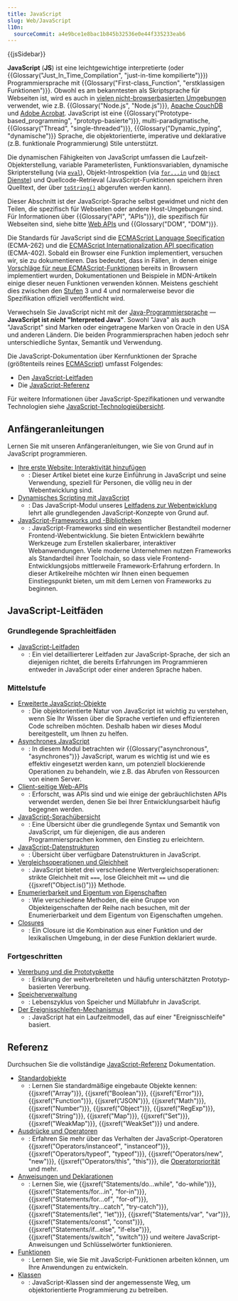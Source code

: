 ```yaml
---
title: JavaScript
slug: Web/JavaScript
l10n:
  sourceCommit: a4e9bce1e8bac1b845b32536e0e44f335233eab6
---
```


{{jsSidebar}}

**JavaScript** (**JS**) ist eine leichtgewichtige interpretierte (oder {{Glossary("Just_In_Time_Compilation", "just-in-time kompilierte")}}) Programmiersprache mit {{Glossary("First-class_Function", "erstklassigen Funktionen")}}. Obwohl es am bekanntesten als Skriptsprache für Webseiten ist, wird es auch in [vielen nicht-browserbasierten Umgebungen](https://en.wikipedia.org/wiki/JavaScript#Other_usage) verwendet, wie z.B. {{Glossary("Node.js", "Node.js")}}, [Apache CouchDB](https://couchdb.apache.org/) und [Adobe Acrobat](https://opensource.adobe.com/dc-acrobat-sdk-docs/acrobatsdk/). JavaScript ist eine {{Glossary("Prototype-based_programming", "prototyp-basierte")}}, multi-paradigmatische, {{Glossary("Thread", "single-threaded")}}, {{Glossary("Dynamic_typing", "dynamische")}} Sprache, die objektorientierte, imperative und deklarative (z.B. funktionale Programmierung) Stile unterstützt.

Die dynamischen Fähigkeiten von JavaScript umfassen die Laufzeit-Objekterstellung, variable Parameterlisten, Funktionsvariablen, dynamische Skripterstellung (via [`eval`](/de/docs/Web/JavaScript/Reference/Global_Objects/eval)), Objekt-Introspektion (via [`for...in`](/de/docs/Web/JavaScript/Reference/Statements/for...in) und [`Object` Dienste](/de/docs/Web/JavaScript/Reference/Global_Objects/Object#static_methods)) und Quellcode-Retrieval (JavaScript-Funktionen speichern ihren Quelltext, der über [`toString()`](/de/docs/Web/JavaScript/Reference/Global_Objects/Function/toString) abgerufen werden kann).

Dieser Abschnitt ist der JavaScript-Sprache selbst gewidmet und nicht den Teilen, die spezifisch für Webseiten oder andere Host-Umgebungen sind. Für Informationen über {{Glossary("API", "APIs")}}, die spezifisch für Webseiten sind, siehe bitte [Web APIs](/de/docs/Web/API) und {{Glossary("DOM", "DOM")}}.

Die Standards für JavaScript sind die [ECMAScript Language Specification](https://tc39.es/ecma262/) (ECMA-262) und die [ECMAScript Internationalization API specification](https://tc39.es/ecma402/) (ECMA-402). Sobald ein Browser eine Funktion implementiert, versuchen wir, sie zu dokumentieren. Das bedeutet, dass in Fällen, in denen einige [Vorschläge für neue ECMAScript-Funktionen](https://github.com/tc39/proposals) bereits in Browsern implementiert wurden, Dokumentationen und Beispiele in MDN-Artikeln einige dieser neuen Funktionen verwenden können. Meistens geschieht dies zwischen den [Stufen](https://tc39.es/process-document/) 3 und 4 und normalerweise bevor die Spezifikation offiziell veröffentlicht wird.

Verwechseln Sie JavaScript nicht mit der [Java-Programmiersprache](<https://en.wikipedia.org/wiki/Java_(programming_language)>) — **JavaScript ist _nicht_ "Interpreted Java"**. Sowohl "Java" als auch "JavaScript" sind Marken oder eingetragene Marken von Oracle in den USA und anderen Ländern. Die beiden Programmiersprachen haben jedoch sehr unterschiedliche Syntax, Semantik und Verwendung.

Die JavaScript-Dokumentation über Kernfunktionen der Sprache (größtenteils reines [ECMAScript](/de/docs/Web/JavaScript/JavaScript_technologies_overview)) umfasst Folgendes:

- Den [JavaScript-Leitfaden](/de/docs/Web/JavaScript/Guide)
- Die [JavaScript-Referenz](/de/docs/Web/JavaScript/Reference)

Für weitere Informationen über JavaScript-Spezifikationen und verwandte Technologien siehe [JavaScript-Technologieübersicht](/de/docs/Web/JavaScript/JavaScript_technologies_overview).

## Anfängeranleitungen

Lernen Sie mit unseren Anfängeranleitungen, wie Sie von Grund auf in JavaScript programmieren.

- [Ihre erste Website: Interaktivität hinzufügen](/de/docs/Learn_web_development/Getting_started/Your_first_website/Adding_interactivity)
  - : Dieser Artikel bietet eine kurze Einführung in JavaScript und seine Verwendung, speziell für Personen, die völlig neu in der Webentwicklung sind.
- [Dynamisches Scripting mit JavaScript](/de/docs/Learn_web_development/Core/Scripting)
  - : Das JavaScript-Modul unseres [Leitfadens zur Webentwicklung](/de/docs/Learn_web_development) lehrt alle grundlegenden JavaScript-Konzepte von Grund auf.
- [JavaScript-Frameworks und -Bibliotheken](/de/docs/Learn_web_development/Core/Frameworks_libraries)
  - : JavaScript-Frameworks sind ein wesentlicher Bestandteil moderner Frontend-Webentwicklung. Sie bieten Entwicklern bewährte Werkzeuge zum Erstellen skalierbarer, interaktiver Webanwendungen. Viele moderne Unternehmen nutzen Frameworks als Standardteil ihrer Toolchain, so dass viele Frontend-Entwicklungsjobs mittlerweile Framework-Erfahrung erfordern. In dieser Artikelreihe möchten wir Ihnen einen bequemen Einstiegspunkt bieten, um mit dem Lernen von Frameworks zu beginnen.

## JavaScript-Leitfäden

### Grundlegende Sprachleitfäden

- [JavaScript-Leitfaden](/de/docs/Web/JavaScript/Guide)
  - : Ein viel detaillierterer Leitfaden zur JavaScript-Sprache, der sich an diejenigen richtet, die bereits Erfahrungen im Programmieren entweder in JavaScript oder einer anderen Sprache haben.

### Mittelstufe

- [Erweiterte JavaScript-Objekte](/de/docs/Learn_web_development/Extensions/Advanced_JavaScript_objects)
  - : Die objektorientierte Natur von JavaScript ist wichtig zu verstehen, wenn Sie Ihr Wissen über die Sprache vertiefen und effizienteren Code schreiben möchten. Deshalb haben wir dieses Modul bereitgestellt, um Ihnen zu helfen.
- [Asynchrones JavaScript](/de/docs/Learn_web_development/Extensions/Async_JS)
  - : In diesem Modul betrachten wir {{Glossary("asynchronous", "asynchrones")}} JavaScript, warum es wichtig ist und wie es effektiv eingesetzt werden kann, um potenziell blockierende Operationen zu behandeln, wie z.B. das Abrufen von Ressourcen von einem Server.
- [Client-seitige Web-APIs](/de/docs/Learn_web_development/Extensions/Client-side_APIs)
  - : Erforscht, was APIs sind und wie einige der gebräuchlichsten APIs verwendet werden, denen Sie bei Ihrer Entwicklungsarbeit häufig begegnen werden.
- [JavaScript-Sprachübersicht](/de/docs/Web/JavaScript/Language_overview)
  - : Eine Übersicht über die grundlegende Syntax und Semantik von JavaScript, um für diejenigen, die aus anderen Programmiersprachen kommen, den Einstieg zu erleichtern.
- [JavaScript-Datenstrukturen](/de/docs/Web/JavaScript/Data_structures)
  - : Übersicht über verfügbare Datenstrukturen in JavaScript.
- [Vergleichsoperationen und Gleichheit](/de/docs/Web/JavaScript/Equality_comparisons_and_sameness)
  - : JavaScript bietet drei verschiedene Wertvergleichsoperationen: strikte Gleichheit mit `===`, lose Gleichheit mit `==` und die {{jsxref("Object.is()")}} Methode.
- [Enumerierbarkeit und Eigentum von Eigenschaften](/de/docs/Web/JavaScript/Enumerability_and_ownership_of_properties)
  - : Wie verschiedene Methoden, die eine Gruppe von Objekteigenschaften der Reihe nach besuchen, mit der Enumerierbarkeit und dem Eigentum von Eigenschaften umgehen.
- [Closures](/de/docs/Web/JavaScript/Closures)
  - : Ein Closure ist die Kombination aus einer Funktion und der lexikalischen Umgebung, in der diese Funktion deklariert wurde.

### Fortgeschritten

- [Vererbung und die Prototypkette](/de/docs/Web/JavaScript/Inheritance_and_the_prototype_chain)
  - : Erklärung der weitverbreiteten und häufig unterschätzten Prototyp-basierten Vererbung.
- [Speicherverwaltung](/de/docs/Web/JavaScript/Memory_management)
  - : Lebenszyklus von Speicher und Müllabfuhr in JavaScript.
- [Der Ereignisschleifen-Mechanismus](/de/docs/Web/JavaScript/Event_loop)
  - : JavaScript hat ein Laufzeitmodell, das auf einer "Ereignisschleife" basiert.

## Referenz

Durchsuchen Sie die vollständige [JavaScript-Referenz](/de/docs/Web/JavaScript/Reference) Dokumentation.

- [Standardobjekte](/de/docs/Web/JavaScript/Reference/Global_Objects)
  - : Lernen Sie standardmäßige eingebaute Objekte kennen: {{jsxref("Array")}}, {{jsxref("Boolean")}}, {{jsxref("Error")}}, {{jsxref("Function")}}, {{jsxref("JSON")}}, {{jsxref("Math")}}, {{jsxref("Number")}}, {{jsxref("Object")}}, {{jsxref("RegExp")}}, {{jsxref("String")}}, {{jsxref("Map")}}, {{jsxref("Set")}}, {{jsxref("WeakMap")}}, {{jsxref("WeakSet")}} und andere.
- [Ausdrücke und Operatoren](/de/docs/Web/JavaScript/Reference/Operators)
  - : Erfahren Sie mehr über das Verhalten der JavaScript-Operatoren {{jsxref("Operators/instanceof", "instanceof")}}, {{jsxref("Operators/typeof", "typeof")}}, {{jsxref("Operators/new", "new")}}, {{jsxref("Operators/this", "this")}}, die [Operatorpriorität](/de/docs/Web/JavaScript/Reference/Operators/Operator_precedence) und mehr.
- [Anweisungen und Deklarationen](/de/docs/Web/JavaScript/Reference/Statements)
  - : Lernen Sie, wie {{jsxref("Statements/do...while", "do-while")}}, {{jsxref("Statements/for...in", "for-in")}}, {{jsxref("Statements/for...of", "for-of")}}, {{jsxref("Statements/try...catch", "try-catch")}}, {{jsxref("Statements/let", "let")}}, {{jsxref("Statements/var", "var")}}, {{jsxref("Statements/const", "const")}}, {{jsxref("Statements/if...else", "if-else")}}, {{jsxref("Statements/switch", "switch")}} und weitere JavaScript-Anweisungen und Schlüsselwörter funktionieren.
- [Funktionen](/de/docs/Web/JavaScript/Reference/Functions)
  - : Lernen Sie, wie Sie mit JavaScript-Funktionen arbeiten können, um Ihre Anwendungen zu entwickeln.
- [Klassen](/de/docs/Web/JavaScript/Reference/Classes)
  - : JavaScript-Klassen sind der angemessenste Weg, um objektorientierte Programmierung zu betreiben.
